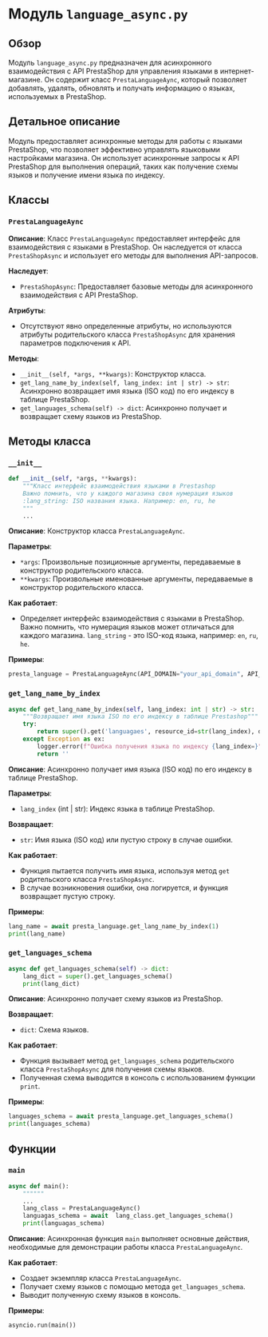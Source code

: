 # Модуль `language_async.py`

## Обзор

Модуль `language_async.py` предназначен для асинхронного взаимодействия с API PrestaShop для управления языками в интернет-магазине. Он содержит класс `PrestaLanguageAync`, который позволяет добавлять, удалять, обновлять и получать информацию о языках, используемых в PrestaShop.

## Детальное описание

Модуль предоставляет асинхронные методы для работы с языками PrestaShop, что позволяет эффективно управлять языковыми настройками магазина. Он использует асинхронные запросы к API PrestaShop для выполнения операций, таких как получение схемы языков и получение имени языка по индексу.

## Классы

### `PrestaLanguageAync`

**Описание**: Класс `PrestaLanguageAync` предоставляет интерфейс для взаимодействия с языками в PrestaShop. Он наследуется от класса `PrestaShopAsync` и использует его методы для выполнения API-запросов.

**Наследует**:
- `PrestaShopAsync`: Предоставляет базовые методы для асинхронного взаимодействия с API PrestaShop.

**Атрибуты**:
- Отсутствуют явно определенные атрибуты, но используются атрибуты родительского класса `PrestaShopAsync` для хранения параметров подключения к API.

**Методы**:
- `__init__(self, *args, **kwargs)`: Конструктор класса.
- `get_lang_name_by_index(self, lang_index: int | str) -> str`: Асинхронно возвращает имя языка (ISO код) по его индексу в таблице PrestaShop.
- `get_languages_schema(self) -> dict`: Асинхронно получает и возвращает схему языков из PrestaShop.

## Методы класса

### `__init__`

```python
def __init__(self, *args, **kwargs):
    """Класс интерфейс взаимодействия языками в Prestashop
    Важно помнить, что у каждого магазина своя нумерация языков
    :lang_string: ISO названия языка. Например: en, ru, he
    """
    ...
```

**Описание**:
Конструктор класса `PrestaLanguageAync`.

**Параметры**:
- `*args`: Произвольные позиционные аргументы, передаваемые в конструктор родительского класса.
- `**kwargs`: Произвольные именованные аргументы, передаваемые в конструктор родительского класса.

**Как работает**:
- Определяет интерфейс взаимодействия с языками в PrestaShop. Важно помнить, что нумерация языков может отличаться для каждого магазина.  `lang_string` - это ISO-код языка, например: `en`, `ru`, `he`.

**Примеры**:
```python
presta_language = PrestaLanguageAync(API_DOMAIN="your_api_domain", API_KEY="your_api_key")
```

### `get_lang_name_by_index`

```python
async def get_lang_name_by_index(self, lang_index: int | str) -> str:
    """Возвращает имя языка ISO по его индексу в таблице Prestashop"""
    try:
        return super().get('languagaes', resource_id=str(lang_index), display='full', io_format='JSON')
    except Exception as ex:
        logger.error(f"Ошибка получения языка по индексу {lang_index=}", ex)
        return ''
```

**Описание**:
Асинхронно получает имя языка (ISO код) по его индексу в таблице PrestaShop.

**Параметры**:
- `lang_index` (int | str): Индекс языка в таблице PrestaShop.

**Возвращает**:
- `str`: Имя языка (ISO код) или пустую строку в случае ошибки.

**Как работает**:
- Функция пытается получить имя языка, используя метод `get` родительского класса `PrestaShopAsync`.
- В случае возникновения ошибки, она логируется, и функция возвращает пустую строку.

**Примеры**:
```python
lang_name = await presta_language.get_lang_name_by_index(1)
print(lang_name)
```

### `get_languages_schema`

```python
async def get_languages_schema(self) -> dict:
    lang_dict = super().get_languages_schema()
    print(lang_dict)
```

**Описание**:
Асинхронно получает схему языков из PrestaShop.

**Возвращает**:
- `dict`: Схема языков.

**Как работает**:
- Функция вызывает метод `get_languages_schema` родительского класса `PrestaShopAsync` для получения схемы языков.
- Полученная схема выводится в консоль с использованием функции `print`.

**Примеры**:
```python
languages_schema = await presta_language.get_languages_schema()
print(languages_schema)
```

## Функции

### `main`

```python
async def main():
    """"""
    ...
    lang_class = PrestaLanguageAync()
    languagas_schema = await  lang_class.get_languages_schema()
    print(languagas_schema)
```

**Описание**:
Асинхронная функция `main` выполняет основные действия, необходимые для демонстрации работы класса `PrestaLanguageAync`.

**Как работает**:
- Создает экземпляр класса `PrestaLanguageAync`.
- Получает схему языков с помощью метода `get_languages_schema`.
- Выводит полученную схему языков в консоль.

**Примеры**:
```python
asyncio.run(main())